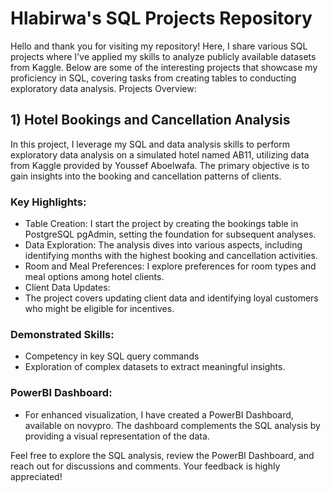 # Hlabirwa's SQL Projects Repository

Hello and thank you for visiting my repository! Here, I share various SQL projects where I've applied my skills to analyze publicly available datasets from Kaggle. Below are some of the interesting projects that showcase my proficiency in SQL, covering tasks from creating tables to conducting exploratory data analysis.
Projects Overview:

## 1) Hotel Bookings and Cancellation Analysis

In this project, I leverage my SQL and data analysis skills to perform exploratory data analysis on a simulated hotel named AB11, utilizing data from Kaggle provided by Youssef Aboelwafa. The primary objective is to gain insights into the booking and cancellation patterns of clients.

### Key Highlights:

 *  Table Creation: I start the project by creating the bookings table in PostgreSQL pgAdmin, setting the foundation for subsequent analyses.
 *  Data Exploration: The analysis dives into various aspects, including identifying months with the highest booking and cancellation activities.
 *  Room and Meal Preferences: I explore preferences for room types and meal options among hotel clients.
 *  Client Data Updates:
 *  The project covers updating client data and identifying loyal customers who might be eligible for incentives.

### Demonstrated Skills:

 *   Competency in key SQL query commands
 *   Exploration of complex datasets to extract meaningful insights.

### PowerBI Dashboard:
 *  For enhanced visualization, I have created a PowerBI Dashboard, available on novypro. The dashboard complements the SQL analysis by providing a visual representation of the data.

Feel free to explore the SQL analysis, review the PowerBI Dashboard, and reach out for discussions and comments. Your feedback is highly appreciated!
